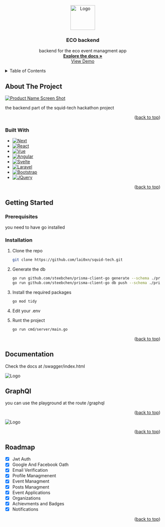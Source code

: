 <!-- Improved compatibility of back to top link: See: https://github.com/othneildrew/Best-README-Template/pull/73 -->
<a id="readme-top"></a>
<!--
*** Thanks for checking out the Best-README-Template. If you have a suggestion
*** that would make this better, please fork the repo and create a pull request
*** or simply open an issue with the tag "enhancement".
*** Don't forget to give the project a star!
*** Thanks again! Now go create something AMAZING! :D
-->



<!-- PROJECT SHIELDS -->




<!-- PROJECT LOGO -->
<br />
<div align="center">
  <a>
    <img src="https://svgshare.com/i/187k.svg"alt="Logo" width="80" height="80">
  </a>

<h3 align="center">ECO backend</h3>

  <p align="center">
    backend for the eco event managment app
    <br />
    <a href="http://echobackend.laindev.me/swagger/index.html"><strong>Explore the docs »</strong></a>
    <br />
    <a href="http://echobackend.laindev.me">View Demo</a>
  </p>
</div>



<!-- TABLE OF CONTENTS -->
<details>
  <summary>Table of Contents</summary>
  <ol>
    <li>
      <a href="#about-the-project">About The Project</a>
      <ul>
        <li><a href="#built-with">Built With</a></li>
      </ul>
    </li>
    <li>
      <a href="#getting-started">Getting Started</a>
      <ul>
        <li><a href="#prerequisites">Prerequisites</a></li>
        <li><a href="#installation">Installation</a></li>
      </ul>
    </li>
    <li><a href="#docs">Documentation</a></li>
    <li><a href="#graphql">Graphql</a></li>
    <li><a href="#schema">DB Diagram</a></li>
    <li><a href="#roadmap">Roadmap</a></li>
  </ol>
</details>



<!-- ABOUT THE PROJECT -->
## About The Project

[![Product Name Screen Shot][product-screenshot]](http://echobackend.laindev.me/swagger/index.html)

the backend part of the squid-tech hackathon project

<p align="right">(<a href="#readme-top">back to top</a>)</p>



### Built With

* [![Next][Golang]][Golang-url]
* [![React][Echo]][Echo-url]
* [![Vue][Prisma]][Prisma-url]
* [![Angular][GraphQl]][GraphQl-url]
* [![Svelte][Redis]][Redis-url]
* [![Laravel][Docker]][Docker-url]
* [![Bootstrap][Nginx]][Nginx-url]
* [![JQuery][MongoDB]][MongoDB-url]

<p align="right">(<a href="#readme-top">back to top</a>)</p>



<!-- GETTING STARTED -->
## Getting Started

### Prerequisites
you need to have go installed

### Installation

1. Clone the repo 

    ```sh
   git clone https://github.com/lai0xn/squid-tech.git
   ```
2. Generate the db

    ```sh
   go run github.com/steebchen/prisma-client-go generate --schema ./prisma
   go run github.com/steebchen/prisma-client-go db push --schema ./prisma
   ```
3. Install the required packages

   ```sh
   go mod tidy
   ```
5. Edit your .env
6. Runt the project
   ```sh
   go run cmd/server/main.go
   ```

<p align="right">(<a href="#readme-top">back to top</a>)</p>

## Documentation
Check the docs at /swagger/index.html

<div id="docs">
    <img src="https://i.imgur.com/akLv58e.png"alt="Logo" >
</div>

<!-- USAGE EXAMPLES -->
## GraphQl
you can use the playground at the route /graphql

<p align="right">(<a href="#readme-top">back to top</a>)</p>

<div id="graphql">
    <img src="https://i.imgur.com/BCaZA8H.png"alt="Logo">
  </div>

<p align="right">(<a href="#readme-top">back to top</a>)</p>



<!-- ROADMAP -->
## Roadmap

- [x] Jwt Auth
- [x] Google And Facebook Oath
- [x] Email Verification
- [x] Profile Managmenent
- [x] Event Managment
- [x] Posts Managment
- [x] Event Applications
- [x] Organizations
- [x] Achievments and Badges
- [x] Notifications

<p align="right">(<a href="#readme-top">back to top</a>)</p>













<!-- MARKDOWN LINKS & IMAGES -->
<!-- https://www.markdownguide.org/basic-syntax/#reference-style-links -->
[product-screenshot]: https://i.imgur.com/Bd51sZB.png
[Golang]:https://img.shields.io/badge/go-%2300ADD8.svg?style=for-the-badge&logo=go&logoColor=white
[Golang-url]: https://go.dev/
[Echo]: https://img.shields.io/badge/echo-35495E?style=for-the-badge&logo=gin&logoColor=white
[Echo-url]:https://echo.labstack.com
[Prisma]: https://img.shields.io/badge/Prisma-3982CE?style=for-the-badge&logo=Prisma&logoColor=white
[Prisma-url]: https://prisma.io
[GraphQl]: https://img.shields.io/badge/-GraphQL-E10098?style=for-the-badge&logo=graphql&logoColor=white
[GraphQl-url]: https://graphql.org/
[Redis]: https://img.shields.io/badge/redis-%23DD0031.svg?style=for-the-badge&logo=redis&logoColor=white
[Redis-url]: https://redis.io/
[Docker]: https://img.shields.io/badge/docker-%230db7ed.svg?style=for-the-badge&logo=docker&logoColor=white
[Docker-url]: https://docker.com
[Nginx]: https://img.shields.io/badge/nginx-%23009639.svg?style=for-the-badge&logo=nginx&logoColor=white
[Nginx-url]: https://nginx.org/ 
[MongoDB]: https://img.shields.io/badge/MongoDB-%234ea94b.svg?style=for-the-badge&logo=mongodb&logoColor=white
[MongoDB-url]: https://mongodb.com/

